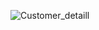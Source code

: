 
![Customer_detaill](https://github.com/user-attachments/assets/65f93fe0-e65a-4e33-8a13-d0254b520ae4)
